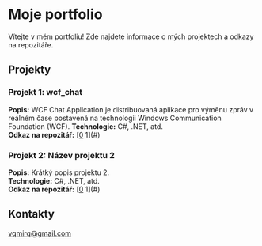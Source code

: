 # Moje portfolio

Vítejte v mém portfoliu! Zde najdete informace o mých projektech a odkazy na repozitáře.

## Projekty

### Projekt 1: wcf_chat
**Popis:** WCF Chat Application je distribuovaná aplikace pro výměnu zpráv v reálném čase postavená na technologii Windows Communication Foundation (WCF). 
**Technologie:** C#, .NET, atd.  
**Odkaz na repozitář:** [[0](https://github.com/DMCRoul/wcf_chat.git) 1](#)

### Projekt 2: Název projektu 2
**Popis:** Krátký popis projektu 2.  
**Technologie:** C#, .NET, atd.  
**Odkaz na repozitář:** [[0](https://github.com/DMCRoul/wcf_chat.git) 1](#)
## Kontakty
vqmirq@gmail.com
